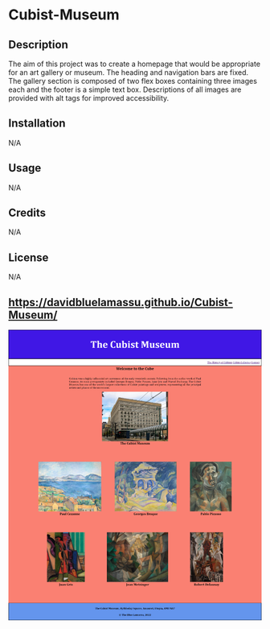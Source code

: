 # Cubist-Museum

## Description

The aim of this project was to create a homepage that would be appropriate for an art gallery or museum. The heading and navigation bars are fixed. The gallery section is composed of two flex boxes containing three images each and the footer is a simple text box. Descriptions of all images are provided with alt tags for improved accessibility.

## Installation

N/A

## Usage

N/A

## Credits

N/A

## License

N/A

## https://davidbluelamassu.github.io/Cubist-Museum/
![Screenshot of Cubist Museum homepage](./images/homepage-screenshot.png)

